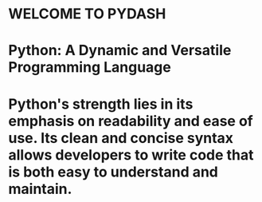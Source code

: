 # WELCOME TO PYDASH

# Python: A Dynamic and Versatile Programming Language

# Python's strength lies in its emphasis on readability and ease of use. Its clean and concise syntax allows developers to write code that is both easy to understand and maintain. 

